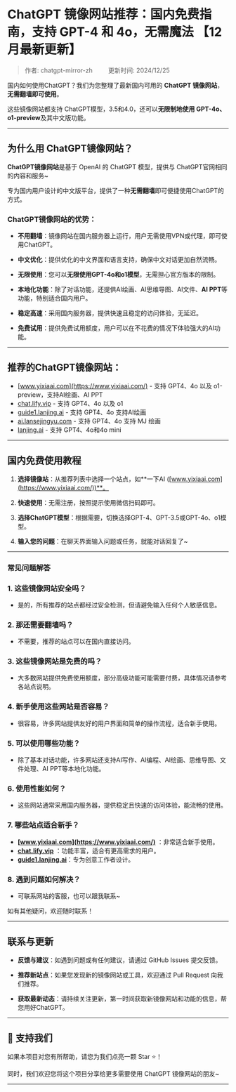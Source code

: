 # ChatGPT 镜像网站推荐：国内免费指南，支持 GPT-4 和 4o，无需魔法 【12月最新更新】

> 作者: chatgpt-mirror-zh &emsp;&emsp; 更新时间: 2024/12/25

国内如何使用ChatGPT？我们为您整理了最新国内可用的 **ChatGPT 镜像网站**，**无需翻墙即可使用**。 

这些镜像网站都支持 ChatGPT模型，3.5和4.0，还可以**无限制地使用 GPT-4o、o1-preview**及其中文版功能。

---

## 为什么用 ChatGPT镜像网站？

**ChatGPT镜像网站**是基于 OpenAI 的 ChatGPT 模型，提供与 ChatGPT官网相同的内容和服务~

专为国内用户设计的中文版平台，提供了一种**无需翻墙**即可便捷使用ChatGPT的方式。

### ChatGPT镜像网站的优势：

- **不用翻墙**：镜像网站在国内服务器上运行，用户无需使用VPN或代理，即可使用ChatGPT。

- **中文优化**：提供优化的中文界面和语言支持，确保中文对话更加自然流畅。

- **无限使用**：您可以**无限使用GPT-4o和o1模型**，无需担心官方版本的限制。

- **本地化功能**：除了对话功能，还提供AI绘画、AI思维导图、AI文件、**AI PPT**等功能，特别适合国内用户。

- **稳定高速**：采用国内服务器，提供快速且稳定的访问体验，无延迟。

- **免费试用**：提供免费试用额度，用户可以在不花费的情况下体验强大的AI功能。

---

## 推荐的ChatGPT镜像网站：

- [www.yixiaai.com](https://www.yixiaai.com/) - 支持 GPT4、4o 以及 o1-preview，支持AI绘画、AI PPT
- [chat.lify.vip](https://chat.lify.vip/) - 支持 GPT4、4o 以及 o1
- [guide1.lanjing.ai](https://guide1.lanjing.ai/) - 支持 GPT4、4o 支持AI绘画
- [ai.lansejingyu.com](https://ai.lansejingyu.com/) - 支持 GPT4、4o 支持 MJ 绘画
- [lanjing.ai](https://lanjing.ai/) - 支持 GPT4、4o和4o mini

---

## 国内免费使用教程

1. **选择镜像站**：从推荐列表中选择一个站点，如**一下AI ([www.yixiaai.com](https://www.yixiaai.com/))**。

2. **快速使用**：无需注册，按照提示使用微信扫码即可。

3. **选择ChatGPT模型**：根据需要，切换选择GPT-4、GPT-3.5或GPT-4o、o1模型。

4. **输入您的问题**：在聊天界面输入问题或任务，就能对话回复了~

---

### 常见问题解答

### 1. 这些镜像网站安全吗？
   - 是的，所有推荐的站点都经过安全检测，但请避免输入任何个人敏感信息。

### 2. 那还需要翻墙吗？
   - 不需要，推荐的站点可以在国内直接访问。

### 3. 这些镜像网站是免费的吗？
   - 大多数网站提供免费使用额度，部分高级功能可能需要付费，具体情况请参考各站点说明。

### 4. 新手使用这些网站是否容易？
   - 很容易，许多网站提供友好的用户界面和简单的操作流程，适合新手使用。

### 5. 可以使用哪些功能？
   - 除了基本对话功能，许多网站还支持AI写作、AI编程、AI绘画、思维导图、文件处理、AI PPT等本地化功能。

### 6. 使用性能如何？
   - 这些网站通常采用国内服务器，提供稳定且快速的访问体验，能流畅的使用。

### 7. 哪些站点适合新手？
   - **[www.yixiaai.com](https://www.yixiaai.com/)** ：非常适合新手使用。
   - **[chat.lify.vip](https://chat.lify.vip)** ：功能丰富，适合有更高需求的用户。
   - **[guide1.lanjing.ai](https://guide1.lanjing.ai/)**：专为创意工作者设计。

### 8. 遇到问题如何解决？
   - 可联系网站的客服，也可以跟我联系~

如有其他疑问，欢迎随时联系！

---

## 联系与更新

- **反馈与建议**：如遇到问题或有任何建议，请通过 GitHub Issues 提交反馈。

- **推荐新站点**：如果您发现新的镜像网站或工具，欢迎通过 Pull Request 向我们推荐。

- **获取最新动态**：请持续关注更新，第一时间获取新镜像网站和功能的信息，帮您用好ChatGPT。

---

## 🌟 支持我们

如果本项目对您有所帮助，请您为我们点亮一颗 Star ⭐！

同时，我们欢迎您将这个项目分享给更多需要使用 ChatGPT 镜像网站的朋友~

---

